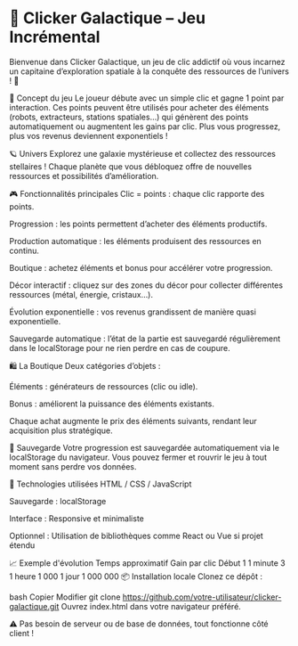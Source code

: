 <h1>🌌 Clicker Galactique – Jeu Incrémental </h1>
Bienvenue dans Clicker Galactique, un jeu de clic addictif où vous incarnez un capitaine d’exploration spatiale à la conquête des ressources de l’univers ! 🌠

🚀 Concept du jeu
Le joueur débute avec un simple clic et gagne 1 point par interaction. Ces points peuvent être utilisés pour acheter des éléments (robots, extracteurs, stations spatiales…) qui génèrent des points automatiquement ou augmentent les gains par clic. Plus vous progressez, plus vos revenus deviennent exponentiels !

🪐 Univers
Explorez une galaxie mystérieuse et collectez des ressources stellaires !
Chaque planète que vous débloquez offre de nouvelles ressources et possibilités d’amélioration.

🎮 Fonctionnalités principales
Clic = points : chaque clic rapporte des points.

Progression : les points permettent d’acheter des éléments productifs.

Production automatique : les éléments produisent des ressources en continu.

Boutique : achetez éléments et bonus pour accélérer votre progression.

Décor interactif : cliquez sur des zones du décor pour collecter différentes ressources (métal, énergie, cristaux…).

Évolution exponentielle : vos revenus grandissent de manière quasi exponentielle.

Sauvegarde automatique : l’état de la partie est sauvegardé régulièrement dans le localStorage pour ne rien perdre en cas de coupure.

🛍️ La Boutique
Deux catégories d’objets :

Éléments : générateurs de ressources (clic ou idle).

Bonus : améliorent la puissance des éléments existants.

Chaque achat augmente le prix des éléments suivants, rendant leur acquisition plus stratégique.

💾 Sauvegarde
Votre progression est sauvegardée automatiquement via le localStorage du navigateur. Vous pouvez fermer et rouvrir le jeu à tout moment sans perdre vos données.

🔧 Technologies utilisées
HTML / CSS / JavaScript

Sauvegarde : localStorage

Interface : Responsive et minimaliste

Optionnel : Utilisation de bibliothèques comme React ou Vue si projet étendu

📈 Exemple d'évolution
Temps approximatif	Gain par clic
Début	1
1 minute	3
1 heure	1 000
1 jour	1 000 000
📦 Installation locale
Clonez ce dépôt :

bash
Copier
Modifier
git clone https://github.com/votre-utilisateur/clicker-galactique.git
Ouvrez index.html dans votre navigateur préféré.

⚠️ Pas besoin de serveur ou de base de données, tout fonctionne côté client !

